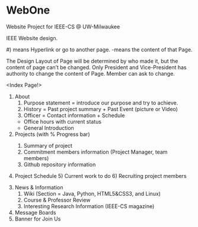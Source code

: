 WebOne
======

Website Project for IEEE-CS @ UW-Milwaukee


IEEE Website design.

#) means Hyperlink or go to another page.
-means the content of that Page.

The Design Layout of Page will be determined by who made it, but the content of page can’t be changed. Only President and Vice-President has authority to change the content of Page. Member can ask to change.

<Index Page!>
1. About
	1) Purpose statement = introduce our purpose and try to achieve.
	2) History = Past project summary + Past Event (picture or Video)
	3) Officer = Contact information + Schedule
   	 - Office hours with current status
   	 - General Introduction
2. <nameOfProject> Projects (with % Progress bar)
	1) Summary of project
	2) Commitment members information (Project Manager, team members)
	3) Github repository information
4) Project Schedule
	5) Current work to do
	6) Recruiting project members
3. News & Information
	1) <Section> Wiki (Section = Java, Python, HTML5&CSS3, and Linux)
	2) Course & Professor Review
	3) Interesting Research Information (IEEE-CS magazine)
4. Message Boards
5. Banner for Join Us
